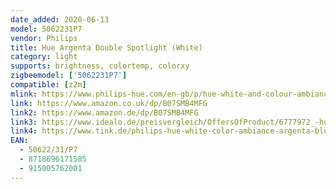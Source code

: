 ```yaml
---
date_added: 2020-06-13
model: 5062231P7
vendor: Philips
title: Hue Argenta Double Spotlight (White)
category: light
supports: brightness, colortemp, colorxy
zigbeemodel: ['5062231P7']
compatible: [z2m]
mlink: https://www.philips-hue.com/en-gb/p/hue-white-and-colour-ambiance-argenta-double-spotlight/5062231P7
link: https://www.amazon.co.uk/dp/B07SMB4MFG
link2: https://www.amazon.de/dp/B07SMB4MFG
link3: https://www.idealo.de/preisvergleich/OffersOfProduct/6777972_-hue-white-color-ambiance-argenta-bluetooth-2er-spot-weiss-50622-31-p7-philips.html
link4: https://www.tink.de/philips-hue-white-color-ambiance-argenta-bluetooth-2er-spot-lampe
EAN: 
  - 50622/31/P7
  - 8718696171585
  - 915005762001
---
```

